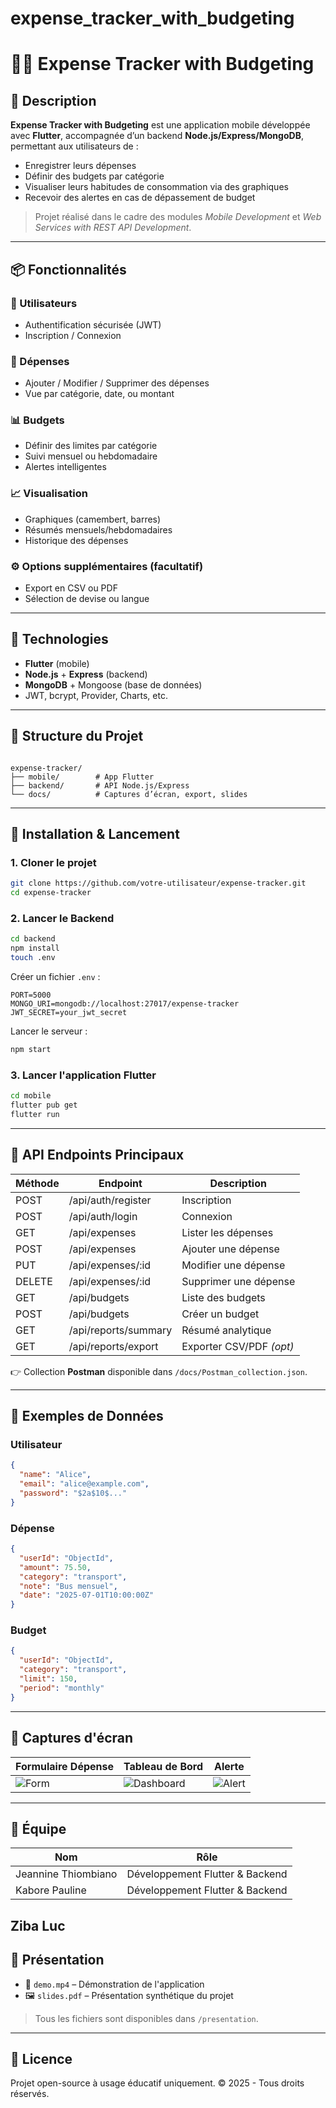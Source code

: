 # expense_tracker_with_budgeting


# 📱💸 Expense Tracker with Budgeting

## 🌟 Description

**Expense Tracker with Budgeting** est une application mobile développée avec **Flutter**, accompagnée d’un backend **Node.js/Express/MongoDB**, permettant aux utilisateurs de :

- Enregistrer leurs dépenses
- Définir des budgets par catégorie
- Visualiser leurs habitudes de consommation via des graphiques
- Recevoir des alertes en cas de dépassement de budget

> Projet réalisé dans le cadre des modules _Mobile Development_ et _Web Services with REST API Development_.

---

## 📦 Fonctionnalités

### 👤 Utilisateurs
- Authentification sécurisée (JWT)
- Inscription / Connexion

### 💸 Dépenses
- Ajouter / Modifier / Supprimer des dépenses
- Vue par catégorie, date, ou montant

### 📊 Budgets
- Définir des limites par catégorie
- Suivi mensuel ou hebdomadaire
- Alertes intelligentes

### 📈 Visualisation
- Graphiques (camembert, barres)
- Résumés mensuels/hebdomadaires
- Historique des dépenses

### ⚙️ Options supplémentaires (facultatif)
- Export en CSV ou PDF
- Sélection de devise ou langue

---

## 🧰 Technologies

- **Flutter** (mobile)
- **Node.js** + **Express** (backend)
- **MongoDB** + Mongoose (base de données)
- JWT, bcrypt, Provider, Charts, etc.

---

## 📁 Structure du Projet

```

expense-tracker/
├── mobile/        # App Flutter
├── backend/       # API Node.js/Express
└── docs/          # Captures d’écran, export, slides

````

---

## 🚀 Installation & Lancement

### 1. Cloner le projet

```bash
git clone https://github.com/votre-utilisateur/expense-tracker.git
cd expense-tracker
````

### 2. Lancer le Backend

```bash
cd backend
npm install
touch .env
```

Créer un fichier `.env` :

```env
PORT=5000
MONGO_URI=mongodb://localhost:27017/expense-tracker
JWT_SECRET=your_jwt_secret
```

Lancer le serveur :

```bash
npm start
```

### 3. Lancer l'application Flutter

```bash
cd mobile
flutter pub get
flutter run
```

---

## 🔌 API Endpoints Principaux

| Méthode | Endpoint             | Description              |
| ------- | -------------------- | ------------------------ |
| POST    | /api/auth/register   | Inscription              |
| POST    | /api/auth/login      | Connexion                |
| GET     | /api/expenses        | Lister les dépenses      |
| POST    | /api/expenses        | Ajouter une dépense      |
| PUT     | /api/expenses/\:id   | Modifier une dépense     |
| DELETE  | /api/expenses/\:id   | Supprimer une dépense    |
| GET     | /api/budgets         | Liste des budgets        |
| POST    | /api/budgets         | Créer un budget          |
| GET     | /api/reports/summary | Résumé analytique        |
| GET     | /api/reports/export  | Exporter CSV/PDF *(opt)* |

👉 Collection **Postman** disponible dans `/docs/Postman_collection.json`.

---

## 🧪 Exemples de Données

### Utilisateur

```json
{
  "name": "Alice",
  "email": "alice@example.com",
  "password": "$2a$10$..."
}
```

### Dépense

```json
{
  "userId": "ObjectId",
  "amount": 75.50,
  "category": "transport",
  "note": "Bus mensuel",
  "date": "2025-07-01T10:00:00Z"
}
```

### Budget

```json
{
  "userId": "ObjectId",
  "category": "transport",
  "limit": 150,
  "period": "monthly"
}
```

---

## 📸 Captures d'écran

| Formulaire Dépense     | Tableau de Bord                  | Alerte                   |
| ---------------------- | -------------------------------- | ------------------------ |
| ![Form](docs/form.png) | ![Dashboard](docs/dashboard.png) | ![Alert](docs/alert.png) |

---

## 👥 Équipe

| Nom                 | Rôle                            |
| ------------------- | ------------------------------- |
| Jeannine Thiombiano | Développement Flutter & Backend |
|Kabore Pauline       |Développement Flutter & Backend   |
Ziba Luc                
---

## 📖 Présentation

* 🎥 `demo.mp4` – Démonstration de l'application
* 🖼️ `slides.pdf` – Présentation synthétique du projet

> Tous les fichiers sont disponibles dans `/presentation`.

---

## 📄 Licence

Projet open-source à usage éducatif uniquement.
© 2025 - Tous droits réservés.


